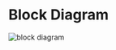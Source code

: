 # Block Diagram
![block diagram](https://user-images.githubusercontent.com/73360521/156925885-854f0316-22a8-47c6-b503-dc34d857c8ec.png)
